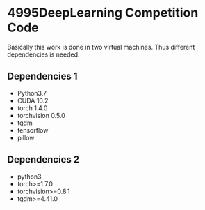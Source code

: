 # 4995DeepLearning Competition Code
Basically this work is done in two virtual machines. Thus different dependencies is needed:
## Dependencies 1
* Python3.7
* CUDA 10.2
* torch 1.4.0
* torchvision 0.5.0
* tqdm
* tensorflow
* pillow
## Dependencies 2
* python3
* torch>=1.7.0
* torchvision>=0.8.1
* tqdm>=4.41.0

